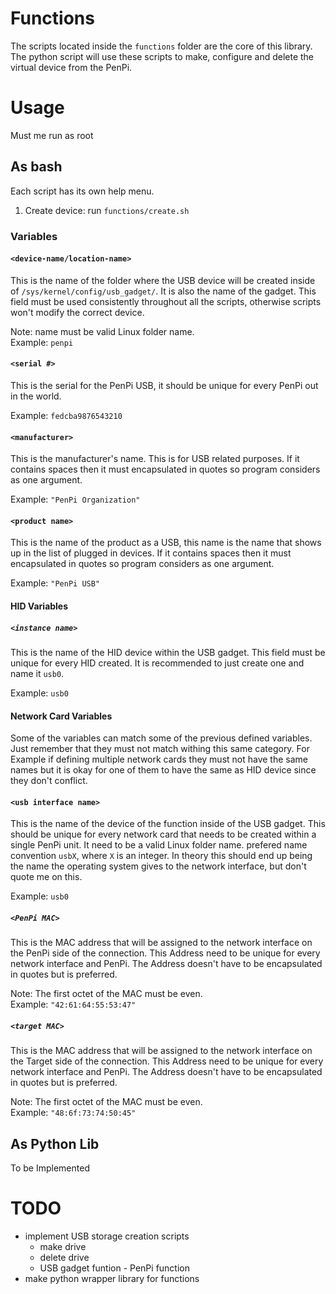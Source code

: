 # Functions

The scripts located inside the `functions` folder are the core of this library.    
The python script will use these scripts to make, configure and delete the virtual device from the PenPi.   

# Usage

Must me run as root

## As bash

Each script has its own help menu. 
1. Create device: run `functions/create.sh` 

### Variables

#### `<device-name/location-name>`
This is the name of the folder where the USB device will be created inside of `/sys/kernel/config/usb_gadget/`. It is also the name of the gadget. This field must be used consistently throughout all the scripts, otherwise scripts won't modify the correct device.   

Note: name must be valid Linux folder name.   
Example: `penpi`   

#### `<serial #>`
This is the serial for the PenPi USB, it should be unique for every PenPi out in the world.    

Example: `fedcba9876543210`    

#### `<manufacturer>` 
This is the manufacturer's name. This is for USB related purposes. If it contains spaces then it must encapsulated in quotes so program considers as one argument.   

Example: `"PenPi Organization"`   

#### `<product name>`

This is the name of the product as a USB, this name is the name that shows up in the list of plugged in devices. If it contains spaces then it must encapsulated in quotes so program considers as one argument.   

Example: `"PenPi USB"`   

#### HID Variables
##### `<instance name>`
This is the name of the HID device within the USB gadget. This field must be unique for every HID created. It is recommended to just create one and name it `usb0`.   

Example: `usb0`   

#### Network Card Variables

Some of the variables can match some of the previous defined variables. Just remember that they must not match withing this same category. For Example if defining multiple network cards they must not have the same names but it is okay for one of them to have the same as HID device since they don't conflict.   


#### `<usb interface name>` 
This is the name of the device of the function inside of the USB gadget. This should be unique for every network card that needs to be created within a single PenPi unit. It need to be a valid Linux folder name. prefered name convention `usbX`, where `X` is an integer. In theory this should end up being the name the operating system gives to the network interface, but don't quote me on this.   

Example: `usb0`   

##### `<PenPi MAC>`
This is the MAC address that will be assigned to the network interface on the PenPi side of the connection. This Address need to be unique for every network interface and PenPi. The Address doesn't have to be encapsulated in quotes but is preferred.    

Note: The first octet of the MAC must be even.      
Example: `"42:61:64:55:53:47"`   

##### `<target MAC>`
This is the MAC address that will be assigned to the network interface on the Target side of the connection. This Address need to be unique for every network interface and PenPi. The Address doesn't have to be encapsulated in quotes but is preferred.    

Note: The first octet of the MAC must be even.   
Example: `"48:6f:73:74:50:45"`   



## As Python Lib

To be Implemented

# TODO

- implement USB storage creation scripts
   - make drive
   - delete drive
   - USB gadget funtion - PenPi function
- make python wrapper library for functions
